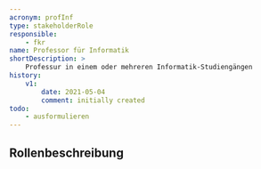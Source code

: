 ```yaml
---
acronym: profInf
type: stakeholderRole
responsible: 
    - fkr
name: Professor für Informatik
shortDescription: >
    Professur in einem oder mehreren Informatik-Studiengängen
history:
    v1:
        date: 2021-05-04
        comment: initially created
todo: 
    - ausformulieren                
---
```


## Rollenbeschreibung